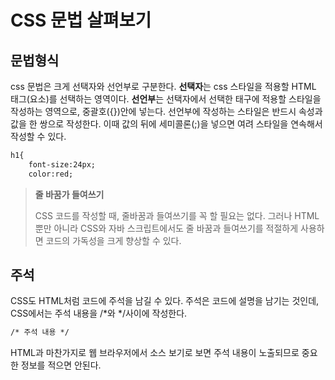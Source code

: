 # CSS 문법 살펴보기

## 문법형식
css 문법은 크게 선택자와 선언부로 구분한다. **선택자**는 css 스타일을 적용할 HTML 태그(요소)를 선택하는 영역이다.
**선언부**는 선택자에서 선택한 태구에 적용할 스타일을 작성하는 영역으로, 중괄호({})안에 넣는다. 선언부에 작성하는 스타일은 반드시 속성과 값을 한 쌍으로 작성한다.
이때 값의 뒤에 세미콜론(;)을 넣으면 여려 스타일을 연속해서 작성할 수 있다.

```html
h1{
    font-size:24px;
    color:red;
```
> **줄 바꿈가 들여쓰기**
> 
> CSS 코드를 작성할 때, 줄바꿈과 들여쓰기를 꼭 할 필요는 없다. 그러나 HTML 뿐만 아니라 CSS와
> 자바 스크립트에서도 줄 바꿈과 들여쓰기를 적절하게 사용하면 코드의 가독성을 크게 향상할 수 있다.

## 주석
CSS도 HTML처럼 코드에 주석을 남길 수 있다. 주석은 코드에 설명을 남기는 것인데, CSS에서는 주석 내용을 /*와 */사이에 작성한다.
```html
/* 주석 내용 */
```
HTML과 마찬가지로 웹 브라우저에서 소스 보기로 보면 주석 내용이 노출되므로 중요한 정보를 적으면 안된다.
